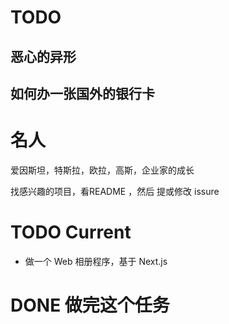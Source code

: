 

# TODO
## 恶心的异形
## 如何办一张国外的银行卡

# 名人
爱因斯坦，特斯拉，欧拉，高斯，企业家的成长

找感兴趣的项目，看README ，然后 提或修改 issure

# TODO Current

- 做一个 Web 相册程序，基于 Next.js

# DONE 做完这个任务

<!-- F:\me\thinking\使用github学习编程.md -->
<!-- # 如何使用wsl 编写程序 -->


